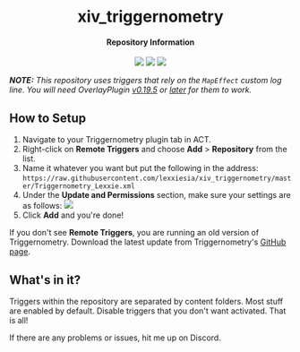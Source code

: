 <h1 align="center">
  <br>xiv_triggernometry<br>
</h1>
<h4 align="center">Repository Information</h4>

<p align="center">
  <a href="https://na.finalfantasyxiv.com/endwalker/patch_6_5"><img src="https://img.shields.io/badge/ffxiv-patch%206.5-yellow"></a>
  <a href="https://github.com/paissaheavyindustries/Triggernometry/releases/tag/v1.1.7.4"><img src="https://img.shields.io/badge/triggernometry-v1.1.7.4-blue"></a>
  <a href="https://github.com/OverlayPlugin/OverlayPlugin/releases/tag/v0.19.5"><img src="https://img.shields.io/badge/OverlayPlugin-v0.19.5+-green"></a>
</p>

***NOTE:*** *This repository uses triggers that rely on the `MapEffect` custom log line. You will need OverlayPlugin [v0.19.5](https://github.com/OverlayPlugin/OverlayPlugin/releases/tag/v0.19.5 "OverlayPlugin v0.19.5") or [later](https://github.com/OverlayPlugin/OverlayPlugin/releases "later") for them to work.*

## How to Setup

 1. Navigate to your Triggernometry plugin tab in ACT.
 2. Right-click on **Remote Triggers** and choose **Add** > **Repository** from the list.
 3. Name it whatever you want but put the following in the address:
 ```https://raw.githubusercontent.com/lexxiesia/xiv_triggernometry/master/Triggernometry_Lexxie.xml```
 4. Under the **Update and Permissions** section, make sure your settings are as follows:
![](https://raw.githubusercontent.com/lexxiesia/xiv_triggernometry/master/resources/screenshots/repo_setting.jpg)
 5. Click **Add** and you're done!
 
 If you don't see **Remote Triggers**, you are running an old version of Triggernometry. Download the latest update from Triggernometry's [GitHub page](https://github.com/paissaheavyindustries/Triggernometry/releases/latest "GitHub page").

<!-- ### Known Issues
 - Main repository folder `Github` occasionally gets disabled after a new upload.
 - Some disabled folders/triggers becomes enabled after uploading to the repository.
-->
## What's in it?
Triggers within the repository are separated by content folders. Most stuff are enabled by default. Disable triggers that you don't want activated. That is all!

If there are any problems or issues, hit me up on Discord.